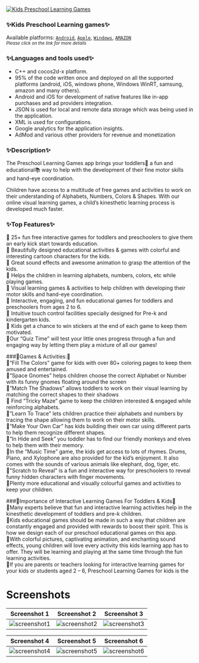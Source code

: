 [![Kids Preschool Learning Games][AppIconLink]][AndroidLink]
### ✨Kids Preschool Learning games✨
Available platforms: [`Android`][AndroidLink], [`Apple`][AppleLink], [`Windows`][WindowsLink], [`AMAZON`][AmazonLink]  
<sub>*Please click on the link for more details*</sub>
### ✨Languages and tools used✨
- C++ and cocos2d-x platform.
- 95% of the code written once and deployed on all the supported platforms (android, iOS, windows phone, Windows WinRT, samsung, amazon and many others). 
- Android and iOS for development of native features like in-app purchases and ad providers integration.
- JSON is used for local and remote data storage which was being used in the application.
- XML is used for configurations.
- Google analytics for the application insights.
- AdMod and various other providers for revenue and monetization
### ✨Description✨
The Preschool Learning Games app brings your toddlers👶 a fun and educational📚 way to help with the development of their fine motor skills and hand-eye coordination.

Children have access to a multitude of free games and activities to work on their understanding of Alphabets, Numbers, Colors & Shapes. With our online visual learning games, a child’s kinesthetic learning process is developed much faster.
### ✨Top Features✨
📍 25+ fun free interactive games for toddlers and preschoolers to give them an early kick start towards education.  
📍 Beautifully designed educational activities & games with colorful and interesting cartoon characters for the kids.  
📍 Great sound effects and awesome animation to grasp the attention of the kids.  
📍 Helps the children in learning alphabets, numbers, colors, etc while playing games.  
📍 Visual learning games & activities to help children with developing their motor skills and hand-eye coordination.  
📍 Interactive, engaging, and fun educational games for toddlers and preschoolers from ages 2 to 6.  
📍 Intuitive touch control facilities specially designed for Pre-k and kindergarten kids.  
📍 Kids get a chance to win stickers at the end of each game to keep them motivated.  
📍Our “Quiz Time” will test your little ones progress through a fun and engaging way by letting them play a mixture of all our games!

###🎲Games & Activities:🎲  
📍“Fill The Colors” game for kids with over 80+ coloring pages to keep them amused and entertained.  
📍”Space Gnomes” helps children choose the correct Alphabet or Number with its funny gnomes floating around the screen  
📍”Match The Shadows” allows toddlers to work on their visual learning by matching the correct shapes to their shadows  
📍 Find “Tricky Maze” game to keep the children interested & engaged while reinforcing alphabets.  
📍”Learn To Trace” lets children practice their alphabets and numbers by tracing the shape allowing them to work on their motor skills.  
📍”Make Your Own Car” has kids building their own car using different parts to help them recognize different shapes.  
📍”In Hide and Seek” you toddler has to find our friendly monkeys and elves to help them with their memory.  
📍In the “Music Time” game, the kids get access to lots of rhymes. Drums, Piano, and Xylophone are also provided for the kid’s enjoyment. It also comes with the sounds of various animals like elephant, dog, tiger, etc.  
📍"Scratch to Reveal" is a fun and interactive way for preschoolers to reveal funny hidden characters with finger movements.  
📍Plenty more educational and visually colourful games and activities to keep your children.  

###🎯Importance of Interactive Learning Games For Toddlers & Kids🎯  
📍Many experts believe that fun and interactive learning activities help in the kinesthetic development of toddlers and pre-k children.  
📍Kids educational games should be made in such a way that children are constantly engaged and provided with rewards to boost their spirit. This is how we design each of our preschool educational games on this app.  
📍With colorful pictures, captivating animation, and enchanting sound effects, young children will love every activity this kids learning app has to offer. They will be learning and playing at the same time through the fun learning activities.  
📍If you are parents or teachers looking for interactive learning games for your kids or students aged 2 – 6, Preschool Learning Games for kids is the 

# Screenshots
|Screenshot 1|Screenshot 2| Screenshot 3|
|:-:|:-:|:-:|
|![screenshot1][Screenshot1]|![screenshot2][Screenshot2]|![screenshot3][Screenshot3]|

|Screenshot 4|Screenshot 5| Screenshot 6|
|:-:|:-:|:-:|
|![screenshot4][Screenshot4]|![screenshot5][Screenshot5]|![screenshot6][Screenshot6]|



<!-- Links -->
[AppIconLink]: https://www.greysprings.com/images/icons/preschoolgames_icon.png "App icon"
[AndroidLink]: https://play.google.com/store/apps/details?id=com.greysprings.games "Android link"
[AppleLink]: https://apps.apple.com/us/app/preschool-learning-games-kids/id726944785 "Apple Link"
[WindowsLink]: https://www.microsoft.com/en-us/p/kids-preschool-learning-games/9wzdncrdcmmn?rtc=1&activetab=pivot:overviewtab "Windows Link"
[AmazonLink]: http://www.amazon.com/Kids-Preschool-Games-Kindergarten-Activities/dp/B00GSJ6ZKG "Amazon Link"

[Screenshot1]: https://play-lh.googleusercontent.com/3MS1fhtLNDiBdau372zNCcFKsZoWziASQj-DzhhCO-xjcEw3l_Ly6kntRuI_4qFpTA=w2560-h1440-rw "Screenshot 1"
[Screenshot2]: https://play-lh.googleusercontent.com/GuKN-P9tM4m-F0gFnrmbcmNT2b4HvFOG397d2mOwZCQ4VKgw0yL7Vtf_QgxxuMidFTo=w2560-h1440-rw "Screenshot 2"
[Screenshot3]: https://play-lh.googleusercontent.com/UkFb4F-s8_n5uKDqv0Fhsld4G_K0pXKrGPTgpIAFBEFAQR0lm_fjkcWXqzpaY5vu27E=w2560-h1440-rw "Screenshot 3"
[Screenshot4]: https://play-lh.googleusercontent.com/RolfnPq78hASxO2Ieb_x4T5sAqNyn1T283IJZBiFqHri2jy0NQh1BezXL_OLbdnS_mo=w2560-h1440-rw "Screenshot 4"
[Screenshot5]: https://play-lh.googleusercontent.com/gQIROqBo_mX8t-TL1UiGdg7P3JsOGCOlx6r7UbDGHKgH0NtEmy6IypFWteUY6TGN-Dw=w2560-h1440-rw "Screenshot 5"
[Screenshot6]: https://play-lh.googleusercontent.com/ajiQDVzY5emfsPlPFv5BohuVYOOSzHAjXIPzDsW0Ujef46apE4P322lprK1qYG_KHy3K=w2560-h1440-rw "Screenshot 6"